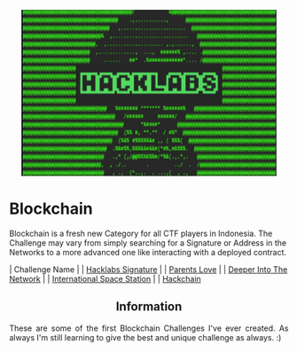 <p align="center">
  <img width="460" height="300" src="/Hacklabs/asset/Hacklabs.png">
</p>

Blockchain
=====
Blockchain is a fresh new Category for all CTF players in Indonesia. The Challenge may vary from simply searching for a Signature or Address in the Networks to a more advanced one like interacting with a deployed contract.  

| Challenge Name |
| [Hacklabs Signature](/Hacklabs/Hacklabs%20Signature/README.md) |
| [Parents Love](/Hacklabs/Parents%20Love/README.md) |
| [Deeper Into The Network](/Hacklabs/Deeper%20Into%20The%20Network/README.md) |
| [International Space Station](/Hacklabs/International%20Space%20Station/README.md) |
| [Hackchain](/Hacklabs/Hackchain/README.md)

<h2 align="center">Information</h2>
<div style="text-align: justify">
    These are some of the first Blockchain Challenges I've ever created.   As always I'm still learning to give the best and unique challenge as always. :) 
</div>
